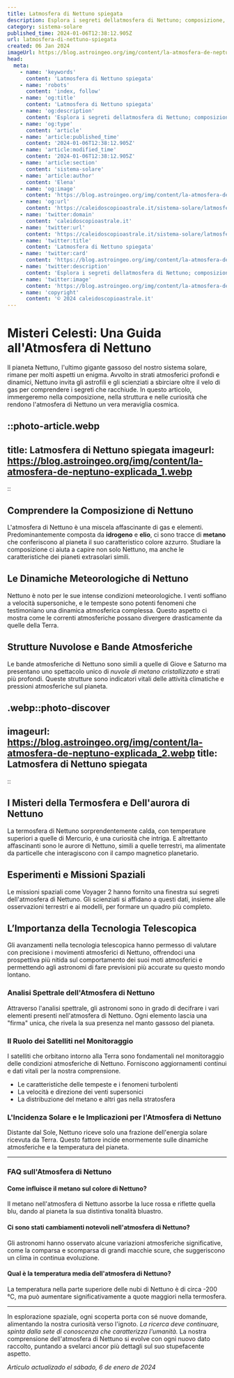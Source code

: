 ```yaml
---
title: Latmosfera di Nettuno spiegata
description: Esplora i segreti dellatmosfera di Nettuno; composizione, clima e fenomeni misteriosi in una guida dettagliata e avvincente.
category: sistema-solare
published_time: 2024-01-06T12:38:12.905Z
url: latmosfera-di-nettuno-spiegata
created: 06 Jan 2024
imageUrl: https://blog.astroingeo.org/img/content/la-atmosfera-de-neptuno-explicada_1.webp
head:
  meta:
    - name: 'keywords'
      content: 'Latmosfera di Nettuno spiegata'
    - name: 'robots'
      content: 'index, follow'
    - name: 'og:title'
      content: 'Latmosfera di Nettuno spiegata'
    - name: 'og:description'
      content: 'Esplora i segreti dellatmosfera di Nettuno; composizione, clima e fenomeni misteriosi in una guida dettagliata e avvincente.'
    - name: 'og:type'
      content: 'article'
    - name: 'article:published_time'
      content: '2024-01-06T12:38:12.905Z'
    - name: 'article:modified_time'
      content: '2024-01-06T12:38:12.905Z'
    - name: 'article:section'
      content: 'sistema-solare'
    - name: 'article:author'
      content: 'Elena'
    - name: 'og:image'
      content: 'https://blog.astroingeo.org/img/content/la-atmosfera-de-neptuno-explicada_1.webp'
    - name: 'og:url'
      content: 'https://caleidoscopioastrale.it/sistema-solare/latmosfera-di-nettuno-spiegata'
    - name: 'twitter:domain'
      content: 'caleidoscopioastrale.it'
    - name: 'twitter:url'
      content: 'https://caleidoscopioastrale.it/sistema-solare/latmosfera-di-nettuno-spiegata'
    - name: 'twitter:title'
      content: 'Latmosfera di Nettuno spiegata'
    - name: 'twitter:card'
      content: 'https://blog.astroingeo.org/img/content/la-atmosfera-de-neptuno-explicada_1.webp'
    - name: 'twitter:description'
      content: 'Esplora i segreti dellatmosfera di Nettuno; composizione, clima e fenomeni misteriosi in una guida dettagliata e avvincente.'
    - name: 'twitter:image'
      content: 'https://blog.astroingeo.org/img/content/la-atmosfera-de-neptuno-explicada_1.webp'
    - name: 'copyright'
      content: '© 2024 caleidoscopioastrale.it'
---
```

# Misteri Celesti: Una Guida all'Atmosfera di Nettuno

Il pianeta Nettuno, l'ultimo gigante gassoso del nostro sistema solare, rimane per molti aspetti un enigma. Avvolto in strati atmosferici profondi e dinamici, Nettuno invita gli astrofili e gli scienziati a sbirciare oltre il velo di gas per comprendere i segreti che racchiude. In questo articolo, immergeremo nella composizione, nella struttura e nelle curiosità che rendono l'atmosfera di Nettuno un vera meraviglia cosmica.

::photo-article.webp
---
title: Latmosfera di Nettuno spiegata
imageurl: https://blog.astroingeo.org/img/content/la-atmosfera-de-neptuno-explicada_1.webp
---
::

## Comprendere la Composizione di Nettuno
L'atmosfera di Nettuno è una miscela affascinante di gas e elementi. Predominantemente composta da **idrogeno** e **elio**, ci sono tracce di **metano** che conferiscono al pianeta il suo caratteristico colore azzurro. Studiare la composizione ci aiuta a capire non solo Nettuno, ma anche le caratteristiche dei pianeti extrasolari simili.

## Le Dinamiche Meteorologiche di Nettuno
Nettuno è noto per le sue intense condizioni meteorologiche. I venti soffiano a velocità supersoniche, e le tempeste sono potenti fenomeni che testimoniano una dinamica atmosferica complessa. Questo aspetto ci mostra come le correnti atmosferiche possano divergere drasticamente da quelle della Terra.

## Strutture Nuvolose e Bande Atmosferiche
Le bande atmosferiche di Nettuno sono simili a quelle di Giove e Saturno ma presentano uno spettacolo unico di *nuvole di metano cristallizzato* e strati più profondi. Queste strutture sono indicatori vitali delle attività climatiche e pressioni atmosferiche sul pianeta.

.webp::photo-discover
---
imageurl: https://blog.astroingeo.org/img/content/la-atmosfera-de-neptuno-explicada_2.webp
title: Latmosfera di Nettuno spiegata
---
::

## I Misteri della Termosfera e Dell'aurora di Nettuno
La termosfera di Nettuno sorprendentemente calda, con temperature superiori a quelle di Mercurio, è una curiosità che intriga. E altrettanto affascinanti sono le aurore di Nettuno, simili a quelle terrestri, ma alimentate da particelle che interagiscono con il campo magnetico planetario.

## Esperimenti e Missioni Spaziali
Le missioni spaziali come Voyager 2 hanno fornito una finestra sui segreti dell'atmosfera di Nettuno. Gli scienziati si affidano a questi dati, insieme alle osservazioni terrestri e ai modelli, per formare un quadro più completo.

## L’Importanza della Tecnologia Telescopica
Gli avanzamenti nella tecnologia telescopica hanno permesso di valutare con precisione i movimenti atmosferici di Nettuno, offrendoci una prospettiva più nitida sul comportamento dei suoi moti atmosferici e permettendo agli astronomi di fare previsioni più accurate su questo mondo lontano.

### Analisi Spettrale dell'Atmosfera di Nettuno
Attraverso l'analisi spettrale, gli astronomi sono in grado di decifrare i vari elementi presenti nell'atmosfera di Nettuno. Ogni elemento lascia una "firma" unica, che rivela la sua presenza nel manto gassoso del pianeta.

### Il Ruolo dei Satelliti nel Monitoraggio
I satelliti che orbitano intorno alla Terra sono fondamentali nel monitoraggio delle condizioni atmosferiche di Nettuno. Forniscono aggiornamenti continui e dati vitali per la nostra comprensione.

* Le caratteristiche delle tempeste e i fenomeni turbolenti
* La velocità e direzione dei venti supersonici
* La distribuzione del metano e altri gas nella stratosfera

### L'Incidenza Solare e le Implicazioni per l'Atmosfera di Nettuno
Distante dal Sole, Nettuno riceve solo una frazione dell'energia solare ricevuta da Terra. Questo fattore incide enormemente sulle dinamiche atmosferiche e la temperatura del pianeta.

---

### FAQ sull'Atmosfera di Nettuno

#### Come influisce il metano sul colore di Nettuno?
Il metano nell'atmosfera di Nettuno assorbe la luce rossa e riflette quella blu, dando al pianeta la sua distintiva tonalità bluastro.

#### Ci sono stati cambiamenti notevoli nell'atmosfera di Nettuno?
Gli astronomi hanno osservato alcune variazioni atmosferiche significative, come la comparsa e scomparsa di grandi macchie scure, che suggeriscono un clima in continua evoluzione.

#### Qual è la temperatura media dell'atmosfera di Nettuno?
La temperatura nella parte superiore delle nubi di Nettuno è di circa -200 °C, ma può aumentare significativamente a quote maggiori nella termosfera.

---

In esplorazione spaziale, ogni scoperta porta con sé nuove domande, alimentando la nostra curiosità verso l'ignoto. *La ricerca deve continuare, spinta dalla sete di conoscenza che caratterizza l'umanità.* La nostra comprensione dell'atmosfera di Nettuno si evolve con ogni nuovo dato raccolto, puntando a svelarci ancor più dettagli sul suo stupefacente aspetto.

_Artículo actualizado el sábado, 6 de enero de 2024_